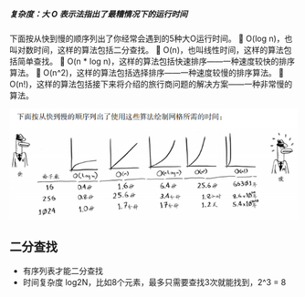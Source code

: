 ##### 复杂度：大 O 表示法指出了最糟情况下的运行时间

下面按从快到慢的顺序列出了你经常会遇到的5种大O运行时间。
 O(log n)，也叫对数时间，这样的算法包括二分查找。
 O(n)，也叫线性时间，这样的算法包括简单查找。
 O(n * log n)，这样的算法包括快速排序——一种速度较快的排序算法。
 O(n^2)，这样的算法包括选择排序——一种速度较慢的排序算法。
 O(n!)，这样的算法包括接下来将介绍的旅行商问题的解决方案——一种非常慢的算法。

![1567652354204](../../_assets/image/1567652354204.png)



## 二分查找

- 有序列表才能二分查找
- 时间复杂度 log2N，比如8个元素，最多只需要查找3次就能找到，2^3 = 8


